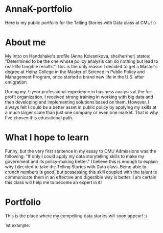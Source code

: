 # AnnaK-portfolio
Here is my public portfolio for the Telling Stories with Data class at CMU! :)

# About me
My intro on Handshake's profile (Anna Kolesnikova, she/her/her) states: "Determined to be the one whose policy analysis can do nothing but lead to real-life tangible results."
This is the only reason I decided to get a Master's degree at Heinz College in the Master of Science in Public Policy and Management Program, once started a brand new life in the U.S. after emigration.

During my 7-year professional experience in business analysis at the for-profit organization, I received strong training in working with big data and then developing and implementing solutions based on them. However, I always felt I could be a better asset in public policy by applying my skills at a much larger scale than just one company or even one market. That is why I've chosen this educational path.

# What I hope to learn
Funny, but the very first sentence in my essay to CMU Admissions was the following:
"If only I could apply my data storytelling skills to make my government and its policy-making better."
I believe this is enough to explain why I decided to take the Telling Stories with Data class.
Being able to crunch numbers is good, but possessing this skill coupled with the talent to communicate them in an effective and digestible way is better. I am certain this class will help me to become an expert in it!

# Portfolio
This is the place where my compelling data stories will soon appear! :)

1st example:
<div class="flourish-embed flourish-chart" data-src="visualisation/3707698" data-url="https://flo.uri.sh/visualisation/3707698/embed" aria-label=""><script src="https://public.flourish.studio/resources/embed.js"></script></div>
